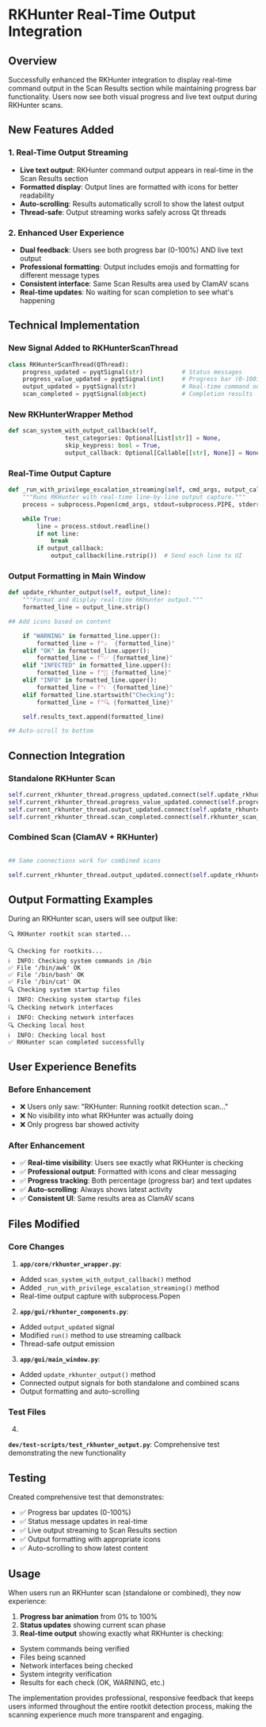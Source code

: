 # RKHunter Real-Time Output Integration

## Overview

Successfully enhanced the RKHunter integration to display real-time command output in the Scan Results section while maintaining progress bar functionality.
Users now see both visual progress and live text output during RKHunter scans.

## New Features Added

### 1. Real-Time Output Streaming

- **Live text output**: RKHunter command output appears in real-time in the Scan Results section
- **Formatted display**: Output lines are formatted with icons for better readability
- **Auto-scrolling**: Results automatically scroll to show the latest output
- **Thread-safe**: Output streaming works safely across Qt threads

### 2. Enhanced User Experience

- **Dual feedback**: Users see both progress bar (0-100%) AND live text output
- **Professional formatting**: Output includes emojis and formatting for different message types
- **Consistent interface**: Same Scan Results area used by ClamAV scans
- **Real-time updates**: No waiting for scan completion to see what's happening

## Technical Implementation

### New Signal Added to RKHunterScanThread

```Python
class RKHunterScanThread(QThread):
    progress_updated = pyqtSignal(str)           # Status messages
    progress_value_updated = pyqtSignal(int)     # Progress bar (0-100)
    output_updated = pyqtSignal(str)             # Real-time command output  ← NEW
    scan_completed = pyqtSignal(object)          # Completion results
```

### New RKHunterWrapper Method

```Python
def scan_system_with_output_callback(self,
                test_categories: Optional[List[str]] = None,
                skip_keypress: bool = True,
                output_callback: Optional[Callable[[str], None]] = None) -> RKHunterScanResult:
```

### Real-Time Output Capture

```Python
def _run_with_privilege_escalation_streaming(self, cmd_args, output_callback, timeout):
    """Runs RKHunter with real-time line-by-line output capture."""
    process = subprocess.Popen(cmd_args, stdout=subprocess.PIPE, stderr=subprocess.STDOUT, text=True, bufsize=1)

    while True:
        line = process.stdout.readline()
        if not line:
            break
        if output_callback:
            output_callback(line.rstrip())  # Send each line to UI
```

### Output Formatting in Main Window

```Python
def update_rkhunter_output(self, output_line):
    """Format and display real-time RKHunter output."""
    formatted_line = output_line.strip()

## Add icons based on content

    if "WARNING" in formatted_line.upper():
        formatted_line = f"⚠️  {formatted_line}"
    elif "OK" in formatted_line.upper():
        formatted_line = f"✅ {formatted_line}"
    elif "INFECTED" in formatted_line.upper():
        formatted_line = f"🚨 {formatted_line}"
    elif "INFO" in formatted_line.upper():
        formatted_line = f"ℹ️  {formatted_line}"
    elif formatted_line.startswith("Checking"):
        formatted_line = f"🔍 {formatted_line}"

    self.results_text.append(formatted_line)

## Auto-scroll to bottom

```

## Connection Integration

### Standalone RKHunter Scan

```Python
self.current_rkhunter_thread.progress_updated.connect(self.update_rkhunter_progress)
self.current_rkhunter_thread.progress_value_updated.connect(self.progress_bar.setValue)
self.current_rkhunter_thread.output_updated.connect(self.update_rkhunter_output)  ← NEW
self.current_rkhunter_thread.scan_completed.connect(self.rkhunter_scan_completed)
```

### Combined Scan (ClamAV + RKHunter)

```Python

## Same connections work for combined scans

self.current_rkhunter_thread.output_updated.connect(self.update_rkhunter_output)  ← NEW
```

## Output Formatting Examples

During an RKHunter scan, users will see output like:

```text
🔍 RKHunter rootkit scan started...

🔍 Checking for rootkits...
ℹ️  INFO: Checking system commands in /bin
✅ File '/bin/awk' OK
✅ File '/bin/bash' OK
✅ File '/bin/cat' OK
🔍 Checking system startup files
ℹ️  INFO: Checking system startup files
🔍 Checking network interfaces
ℹ️  INFO: Checking network interfaces
🔍 Checking local host
ℹ️  INFO: Checking local host
✅ RKHunter scan completed successfully
```

## User Experience Benefits

### Before Enhancement

- ❌ Users only saw: "RKHunter: Running rootkit detection scan..."
- ❌ No visibility into what RKHunter was actually doing
- ❌ Only progress bar showed activity

### After Enhancement

- ✅ **Real-time visibility**: Users see exactly what RKHunter is checking
- ✅ **Professional output**: Formatted with icons and clear messaging
- ✅ **Progress tracking**: Both percentage (progress bar) and text updates
- ✅ **Auto-scrolling**: Always shows latest activity
- ✅ **Consistent UI**: Same results area as ClamAV scans

## Files Modified

### Core Changes

1. **`app/core/rkhunter_wrapper.py`**:
- Added `scan_system_with_output_callback()` method
- Added `_run_with_privilege_escalation_streaming()` method
- Real-time output capture with subprocess.Popen
2. **`app/gui/rkhunter_components.py`**:
- Added `output_updated` signal
- Modified `run()` method to use streaming callback
- Thread-safe output emission
3. **`app/gui/main_window.py`**:
- Added `update_rkhunter_output()` method
- Connected output signals for both standalone and combined scans
- Output formatting and auto-scrolling

### Test Files

4.
**`dev/test-scripts/test_rkhunter_output.py`**: Comprehensive test demonstrating the new functionality

## Testing

Created comprehensive test that demonstrates:

- ✅ Progress bar updates (0-100%)
- ✅ Status message updates in real-time
- ✅ Live output streaming to Scan Results section
- ✅ Output formatting with appropriate icons
- ✅ Auto-scrolling to show latest content

## Usage

When users run an RKHunter scan (standalone or combined), they now experience:

1. **Progress bar animation** from 0% to 100%
2. **Status updates** showing current scan phase
3. **Real-time output** showing exactly what RKHunter is checking:
- System commands being verified
- Files being scanned
- Network interfaces being checked
- System integrity verification
- Results for each check (OK, WARNING, etc.)

The implementation provides professional, responsive feedback that keeps users informed throughout the entire rootkit detection process, making the scanning experience much more transparent and engaging.
